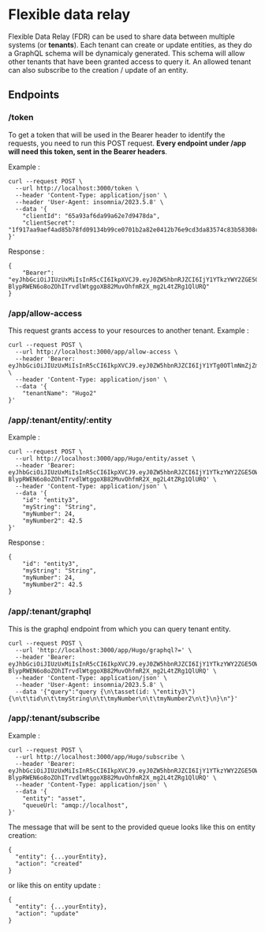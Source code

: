 # Flexible data relay
Flexible Data Relay (FDR) can be used to share data between multiple systems (or __tenants__). Each tenant can create or update entities, as they do a GraphQL schema will be dynamicaly generated. This schema will allow other tenants that have been granted access to query it. An allowed tenant can also subscribe to the creation / update of an entity.

## Endpoints
### /token
To get a token that will be used in the Bearer header to identify the requests, you need to run this POST request. __Every endpoint under /app will need this token, sent in the Bearer headers__.

Example :
``````
curl --request POST \
  --url http://localhost:3000/token \
  --header 'Content-Type: application/json' \
  --header 'User-Agent: insomnia/2023.5.8' \
  --data '{
	"clientId": "65a93af6da99a62e7d9478da",
	"clientSecret": "1f917aa9aef4ad85b78fd09134b99ce0701b2a82e0412b76e9cd3da83574c83b58308c368def4d509d5f4e2eaec080446d25176d0785ab2e8f34ec85f4f9ac6e"
}'
``````

Response : 
````
{
	"Bearer": "eyJhbGciOiJIUzUxMiIsInR5cCI6IkpXVCJ9.eyJ0ZW5hbnRJZCI6IjY1YTkzYWY2ZGE5OWE2MmU3ZDk0NzhkYSIsImV4cCI6MTcwODE4MTg1OX0.mK_z2dThTLeD90RHD3PsVCm9855g2-BlypRWEN6o8oZOhITrvdlWtggoXB82MuvOhfmR2X_mg2L4tZRg1QlURQ"
}
``````

### /app/allow-access
This request grants access to your resources to another tenant.
Example :
````
curl --request POST \
  --url http://localhost:3000/app/allow-access \
  --header 'Bearer: eyJhbGciOiJIUzUxMiIsInR5cCI6IkpXVCJ9.eyJ0ZW5hbnRJZCI6IjY1YTg0OTlmNmZjZmMwZjczNmJiY2I2ZCIsImV4cCI6MTcwODEyMDIwOX0.qistxYHRx9QhoXerw7b_EPaeDOSarvZvqsLpV6eT6QbG8auQ6z9XRaPE3cI3HNXVOjd8vESA3YKE3zC64rBdYQ' \
  --header 'Content-Type: application/json' \
  --data '{
	"tenantName": "Hugo2"
}'
````

### /app/:tenant/entity/:entity
Example :
````
curl --request POST \
  --url http://localhost:3000/app/Hugo/entity/asset \
  --header 'Bearer: eyJhbGciOiJIUzUxMiIsInR5cCI6IkpXVCJ9.eyJ0ZW5hbnRJZCI6IjY1YTkzYWY2ZGE5OWE2MmU3ZDk0NzhkYSIsImV4cCI6MTcwODE4MTg1OX0.mK_z2dThTLeD90RHD3PsVCm9855g2-BlypRWEN6o8oZOhITrvdlWtggoXB82MuvOhfmR2X_mg2L4tZRg1QlURQ' \
  --header 'Content-Type: application/json' \
  --data '{
	"id": "entity3",
	"myString": "String",
	"myNumber": 24,
	"myNumber2": 42.5
}'
````
Response :
```
{
	"id": "entity3",
	"myString": "String",
	"myNumber": 24,
	"myNumber2": 42.5
}
```

### /app/:tenant/graphql
This is the graphql endpoint from which you can query tenant entity.

`````
curl --request POST \
  --url 'http://localhost:3000/app/Hugo/graphql?=' \
  --header 'Bearer: eyJhbGciOiJIUzUxMiIsInR5cCI6IkpXVCJ9.eyJ0ZW5hbnRJZCI6IjY1YTkzYWY2ZGE5OWE2MmU3ZDk0NzhkYSIsImV4cCI6MTcwODE4MTg1OX0.mK_z2dThTLeD90RHD3PsVCm9855g2-BlypRWEN6o8oZOhITrvdlWtggoXB82MuvOhfmR2X_mg2L4tZRg1QlURQ' \
  --header 'Content-Type: application/json' \
  --header 'User-Agent: insomnia/2023.5.8' \
  --data '{"query":"query {\n\tasset(id: \"entity3\") {\n\t\tid\n\t\tmyString\n\t\tmyNumber\n\t\tmyNumber2\n\t}\n}\n"}'
`````

### /app/:tenant/subscribe
Example :
```
curl --request POST \
  --url http://localhost:3000/app/Hugo/subscribe \
  --header 'Bearer: eyJhbGciOiJIUzUxMiIsInR5cCI6IkpXVCJ9.eyJ0ZW5hbnRJZCI6IjY1YTkzYWY2ZGE5OWE2MmU3ZDk0NzhkYSIsImV4cCI6MTcwODE4MTg1OX0.mK_z2dThTLeD90RHD3PsVCm9855g2-BlypRWEN6o8oZOhITrvdlWtggoXB82MuvOhfmR2X_mg2L4tZRg1QlURQ' \
  --header 'Content-Type: application/json' \
  --data '{
	"entity": "asset",
    "queueUrl: "amqp://localhost",
}'
```
The message that will be sent to the provided queue looks like this on entity creation:
```
{
  "entity": {...yourEntity},
  "action": "created"
}
```
or like this on entity update :
```
{
  "entity": {...yourEntity},
  "action": "update"
}
```